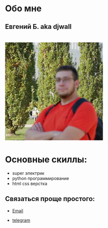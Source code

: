 # Обо мне
## Евгений Б. aka djwall
# ![](./selfie.jpg)

# Основные скиллы:
* super электрик
* python программирование
* html css верстка

## Связаться проще простого:
* [Email](mailto:it@firelli.ru)

* [telegram](https://t.me/NoneSterben)
